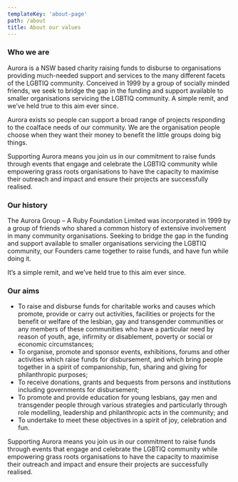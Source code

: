 ```yaml
---
templateKey: 'about-page'
path: /about
title: About our values
---
```

### Who we are
Aurora is a NSW based charity raising funds to disburse to organisations providing much-needed support and services to the many different facets of the LGBTIQ community. Conceived in 1999 by a group of socially minded friends, we seek to bridge the gap in the funding and support available to smaller organisations servicing the LGBTIQ community. A simple remit, and we’ve held true to this aim ever since.

Aurora exists so people can support a broad range of projects responding to the coalface needs of our community. We are the organisation people choose when they want their money to benefit the little groups doing big things.

Supporting Aurora means you join us in our commitment to raise funds through events that engage and celebrate the LGBTIQ community while empowering grass roots organisations to have the capacity to maximise their outreach and impact and ensure their projects are successfully realised.


### Our history
The Aurora Group – A Ruby Foundation Limited was incorporated in 1999 by a group of friends who shared a common history of extensive involvement in many community organisations. Seeking to bridge the gap in the funding and support available to smaller organisations servicing the LGBTIQ community, our Founders came together to raise funds, and have fun while doing it.

It’s a simple remit, and we’ve held true to this aim ever since.

### Our aims
- To raise and disburse funds for charitable works and causes which promote, provide or carry out activities, facilities or projects for the benefit or welfare of the lesbian, gay and transgender communities or any members of these communities who have a particular need by reason of youth, age, infirmity or disablement, poverty or social or economic circumstances;
- To organise, promote and sponsor events, exhibitions, forums and other activities which raise funds for disbursement, and which bring people together in a spirit of companionship, fun, sharing and giving for philanthropic purposes;
- To receive donations, grants and bequests from persons and institutions including governments for disbursement;
- To promote and provide education for young lesbians, gay men and transgender people through various strategies and particularly through role modelling, leadership and philanthropic acts in the community; and
- To undertake to meet these objectives in a spirit of joy, celebration and fun.

Supporting Aurora means you join us in our commitment to raise funds through events that engage and celebrate the LGBTIQ community while empowering grass roots organisations to have the capacity to maximise their outreach and impact and ensure their projects are successfully realised.

